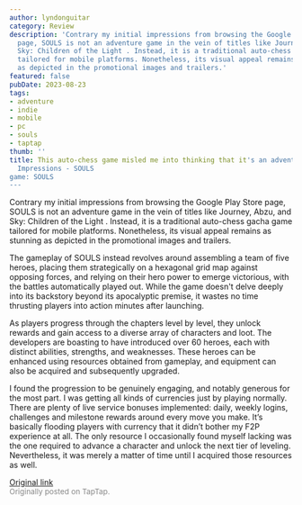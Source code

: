 ```yaml
---
author: lyndonguitar
category: Review
description: 'Contrary my initial impressions from browsing the Google Play Store
  page, SOULS is not an adventure game in the vein of titles like Journey, Abzu, and
  Sky: Children of the Light . Instead, it is a traditional auto-chess gacha game
  tailored for mobile platforms. Nonetheless, its visual appeal remains as stunning
  as depicted in the promotional images and trailers.'
featured: false
pubDate: 2023-08-23
tags:
- adventure
- indie
- mobile
- pc
- souls
- taptap
thumb: ''
title: This auto-chess game misled me into thinking that it's an adventure game |
  Impressions - SOULS
game: SOULS
---
```

Contrary my initial impressions from browsing the Google Play Store page, SOULS is not an adventure game in the vein of titles like Journey, Abzu, and Sky: Children of the Light . Instead, it is a traditional auto-chess gacha game tailored for mobile platforms. Nonetheless, its visual appeal remains as stunning as depicted in the promotional images and trailers.

The gameplay of SOULS instead revolves around assembling a team of five heroes, placing them strategically on a hexagonal grid map against opposing forces, and relying on their hero power to emerge victorious, with the battles automatically played out. While the game doesn't delve deeply into its backstory beyond its apocalyptic premise, it wastes no time thrusting players into action minutes after launching.

As players progress through the chapters level by level, they unlock rewards and gain access to a diverse array of characters and loot. The developers are boasting to have introduced over 60 heroes, each with distinct abilities, strengths, and weaknesses. These heroes can be enhanced using resources obtained from gameplay, and equipment can also be acquired and subsequently upgraded.

I found the progression to be genuinely engaging, and notably generous for the most part. I was getting all kinds of currencies just by playing normally. There are plenty of live service bonuses implemented: daily, weekly logins, challenges and milestone rewards around every move you make. It’s basically flooding players with currency that it didn’t bother my F2P experience at all. The only resource I occasionally found myself lacking was the one required to advance a character and unlock the next tier of leveling. Nevertheless, it was merely a matter of time until I acquired those resources as well.

[Original link](https://www.taptap.io/post/6186579)<br><span style="font-size: 0.95em; color: #888;">Originally posted on TapTap.</span>